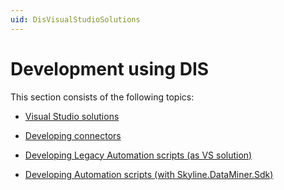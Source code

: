 ```yaml
---
uid: DisVisualStudioSolutions
---
```


# Development using DIS

This section consists of the following topics:

- [Visual Studio solutions](xref:DisVisualStudioSolutionsIntroduction)

- [Developing connectors](xref:Developing_connectors_as_Visual_Studio_solutions)

- [Developing Legacy Automation scripts (as VS solution)](xref:Developing_Automation_scripts_as_Visual_Studio_solutions)

- [Developing Automation scripts (with Skyline.DataMiner.Sdk)](xref:skyline_dataminer_sdk)
